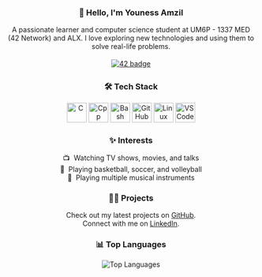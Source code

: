 <h3 align="center">👋 Hello, I'm Youness Amzil</h3>

<p align="center">
  A passionate learner and computer science student at UM6P - 1337 MED (42 Network) and ALX. I love exploring new technologies and using them to solve real-life problems.
</p>

<p align="center">
  <a href="https://badge.mediaplus.ma/darkblue/yoamzil" target="_blank">
    <img src="https://badge.mediaplus.ma/darkblue/yoamzil" alt="42 badge" style="vertical-align:top; margin:4px">
  </a>
</p>

<h3 align="center">🛠️ Tech Stack</h3>
<p align="center">
  <img src="https://cdn.jsdelivr.net/gh/devicons/devicon/icons/c/c-original.svg" alt="C" height="40" width="40"/>
  <img src="https://cdn.jsdelivr.net/gh/devicons/devicon/icons/cplusplus/cplusplus-original.svg" alt="Cpp" height="40" width="40"/>
  <img src="https://cdn.jsdelivr.net/gh/devicons/devicon/icons/bash/bash-original.svg" alt="Bash" height="40" width="40"/>
  <img src="https://cdn.jsdelivr.net/gh/devicons/devicon/icons/github/github-original.svg" alt="GitHub" height="40" width="40"/>
  <img src="https://cdn.jsdelivr.net/gh/devicons/devicon/icons/linux/linux-original.svg" alt="Linux" height="40" width="40"/>
  <img src="https://cdn.jsdelivr.net/gh/devicons/devicon/icons/vscode/vscode-original.svg" alt="VS Code" height="40" width="40"/>
</p>

<h3 align="center">✨ Interests</h3>
<p align="center">
  📺&nbsp;&nbsp;Watching TV shows, movies, and talks<br>
  🏀&nbsp;&nbsp;Playing basketball, soccer, and volleyball<br>
  🎸&nbsp;&nbsp;Playing multiple musical instruments<br>
</p>

<h3 align="center">👨‍💻 Projects</h3>
<p align="center">
  Check out my latest projects on <a href="https://github.com/yoamzil?tab=repositories" target="_blank">GitHub</a>.<br>
  Connect with me on <a href="https://www.linkedin.com/in/yoamzil/" target="_blank">LinkedIn</a>.
</p>

<h3 align="center">📊 Top Languages</h3>
<p align="center">
  <img src="https://github-readme-stats.vercel.app/api/top-langs/?username=yoamzil&hide=assembly" alt="Top Languages" />
</p>
